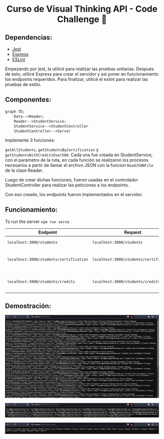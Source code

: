 # <div align = "center"> Curso de Visual Thinking API - Code Challenge 🚀</div>

## Dependencias:

- [Jest](https://jestjs.io/) 
- [Express](https://expressjs.com/)
- [ESLint](https://eslint.org/)

Empezando por jest, la utilicé para realizar las pruebas unitarias.
Después de esto, utilicé Express para crear el servidor y así poner en funcionamiento los endpoints requeridos.
Para finalizar, utilicé el eslint para realizar las pruebas de estilo.

## Componentes: 

```mermaid
graph TD;
    Data-->Reader;
    Reader-->StudentService;
    StudentService-->StudentController
    StudentController-->Server
```

Implemente 3 funciones: 

`getAllStudents`, `getStudentsByCertification` y `getStudentsWithCreditsOver500`.
Cada una fue creada en StudentService, con el parametro de la ruta, en cada función se realizaron los procesos necesarios a partir de llamar el archivo JSON con la funcion `ReadJSONFile` de la clase Reader.

Luego de crear dichas funciones, fueron usadas en el controlador StudentController para realizar las peticiones a los endpoints.

Con eso creado, los endpoints fueron implementados en el servidor.

## Funcionamiento:

To run the server `npm run serve`

| Endpoint | Request | Response |
|---|---|---|
| `localhost:3000/students` |`localhost:3000/students` | All data students |
| `localhost:3000/students/certification` |`localhost:3000/students/certification` | Email of students with certification |
| `localhost:3000/students/credits` | `localhost:3000/students/credits` | Name of students with credits over 500 |

## Demostración:

![](./img/students.png)


![](./img/certification.png)


![](./img/credits.png)
